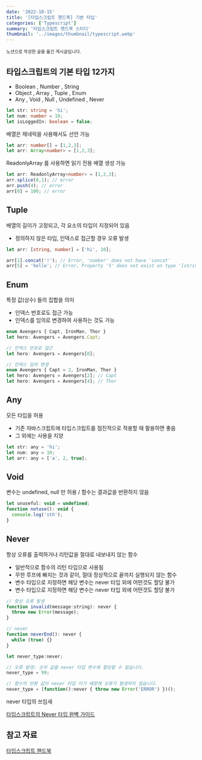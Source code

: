 ```yaml
---
date: '2022-10-15'
title: '[타입스크립트 핸드북] 기본 타입'
categories: ['Typescript']
summary: '타입스크립트 핸드북 스터디'
thumbnail: '../images/thumbnail/typescript.webp'
---
```


<small>노션으로 작성한 글을 옮긴 게시글입니다.</small>

## 타입스크립트의 기본 타입 12가지

- Boolean , Number , String
- Object , Array , Tuple , Enum
- Any , Void , Null , Undefined , Never

```ts
let str: string = 'hi';
let num: number = 10;
let isLoggedIn: boolean = false;
```

배열은 제네릭을 사용해서도 선언 가능

```ts
let arr: number[] = [1,2,3];
let arr: Array<number> = [1,2,3];
```

ReadonlyArray<T> 를 사용하면 읽기 전용 배열 생성 가능

```ts
let arr: ReadonlyArray<number> = [1,2,3];
arr.splice(0,1); // error
arr.push(4); // error
arr[0] = 100; // error
```

## Tuple

배열의 길이가 고정되고, 각 요소의 타입이 지정되어 있음

- 정의하지 않은 타입, 인덱스로 접근할 경우 오류 발생

```ts
let arr: [string, number] = ['hi', 10];

arr[1].concat('!'); // Error, 'number' does not have 'concat'
arr[5] = 'hello'; // Error, Property '5' does not exist on type '[string, number]'.
```

## Enum

특정 값(상수) 들의 집합을 의미

- 인덱스 번호로도 접근 가능
- 인덱스를 임의로 변경하여 사용하는 것도 가능

```jsx
enum Avengers { Capt, IronMan, Thor }
let hero: Avengers = Avengers.Capt;

// 인덱스 번호로 접근
let hero: Avengers = Avengers[0];

// 인덱스 임의 변경
enum Avengers { Capt = 2, IronMan, Thor }
let hero: Avengers = Avengers[2]; // Capt
let hero: Avengers = Avengers[4]; // Thor
```

## Any

모든 타입을 허용

- 기존 자바스크립트에 타입스크립트를 점진적으로 적용할 때 활용하면 좋음
- 그 외에는 사용을 지양

```jsx
let str: any = 'hi';
let num: any = 10;
let arr: any = ['a', 2, true];
```

## Void

변수는 undefined, null 만 허용 / 함수는 결과값을 반환하지 않음

```jsx
let unuseful: void = undefined;
function notuse(): void {
  console.log('sth');
}
```

## Never

항상 오류를 출력하거나 리턴값을 절대로 내보내지 않는 함수

- 일반적으로 함수의 리턴 타입으로 사용됨
- 무한 루프에 빠지는 것과 같이, 절대 정상적으로 끝까지 실행되지 않는 함수
- 변수 타입으로 지정하면 해당 변수는 never 타입 외에 어떤것도 할당 불가
- 변수 타입으로 지정하면 해당 변수는 never 타입 외에 어떤것도 할당 불가

```jsx
// 항상 오류 발생
function invalid(message:string): never {
  throw new Error(message);
}

// never
function neverEnd(): never {
  while (true) {}
}

let never_type:never;

// 오류 발생: 숫자 값을 never 타입 변수에 할당할 수 없습니다.
never_type = 99;

// 함수의 반환 값이 never 타입 이기 때문에 오류가 발생하지 않습니다.
never_type = (function():never { throw new Error('ERROR') })();
```

never 타입의 쓰임새

[타입스크립트의 Never 타입 완벽 가이드](https://ui.toast.com/weekly-pick/ko_20220323)


## 참고 자료

[타입스크립트 핸드북](https://joshua1988.github.io/ts/intro.html)